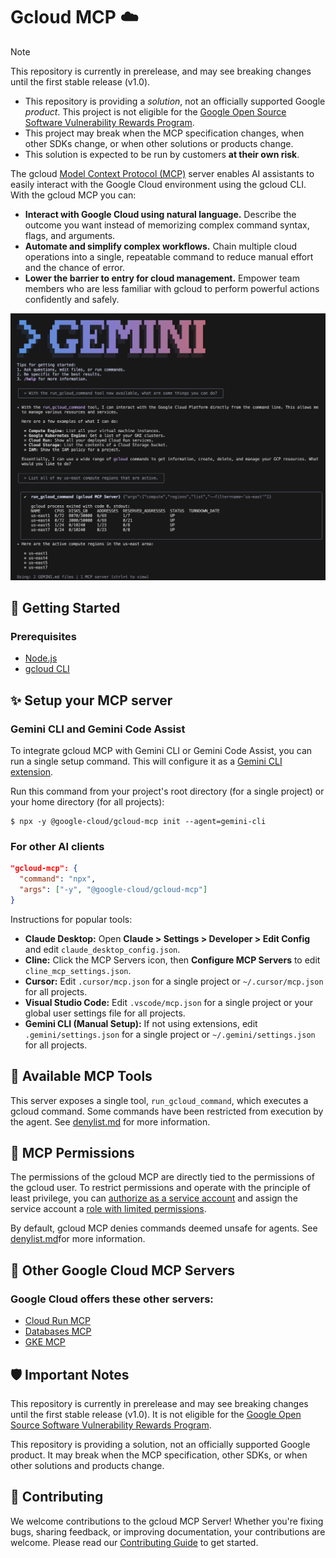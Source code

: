 # Gcloud MCP ☁️

> [!NOTE]
> This repository is currently in prerelease, and may see breaking changes
> until the first stable release (v1.0).
>
> - This repository is providing a _solution_, not an officially supported
>   Google _product_. This project is not eligible for the [Google Open Source Software Vulnerability Rewards Program](https://bughunters.google.com/open-source-security).
> - This project may break when the MCP specification changes, when other
>   SDKs change, or when other solutions or products change.
> - This solution is expected to be run by customers **at their own risk**.

The gcloud [Model Context Protocol (MCP)](https://modelcontextprotocol.io/docs/getting-started/intro) server enables AI assistants to easily interact with the Google Cloud environment using the gcloud CLI. With the gcloud MCP you can:

- **Interact with Google Cloud using natural language.** Describe the outcome you want instead of memorizing complex command syntax, flags, and arguments.
- **Automate and simplify complex workflows.** Chain multiple cloud operations into a single, repeatable command to reduce manual effort and the chance of error.
- **Lower the barrier to entry for cloud management.** Empower team members who are less familiar with gcloud to perform powerful actions confidently and safely.

![Google Cloud MCP screenshot](./doc/assets/gemini-gcloud-mcp-screenshot.png)

## 🚀 Getting Started

### Prerequisites

- [Node.js](https://nodejs.org)
- [gcloud CLI](https://cloud.google.com/sdk/docs/install)

## ✨ Setup your MCP server

### Gemini CLI and Gemini Code Assist

To integrate gcloud MCP with Gemini CLI or Gemini Code Assist, you can run a single setup command. This will configure it as a [Gemini CLI extension](https://github.com/google-gemini/gemini-cli/blob/main/docs/extension.md).

Run this command from your project's root directory (for a single project) or your home directory (for all projects):

```shell
$ npx -y @google-cloud/gcloud-mcp init --agent=gemini-cli
```

### For other AI clients

```json
"gcloud-mcp": {
  "command": "npx",
  "args": ["-y", "@google-cloud/gcloud-mcp"]
}
```

Instructions for popular tools:

- **Claude Desktop:** Open **Claude > Settings > Developer > Edit Config** and edit `claude_desktop_config.json`.
- **Cline:** Click the MCP Servers icon, then **Configure MCP Servers** to edit `cline_mcp_settings.json`.
- **Cursor:** Edit `.cursor/mcp.json` for a single project or `~/.cursor/mcp.json` for all projects.
- **Visual Studio Code:** Edit `.vscode/mcp.json` for a single project or your global user settings file for all projects.
- **Gemini CLI (Manual Setup):** If not using extensions, edit `.gemini/settings.json` for a single project or `~/.gemini/settings.json` for all projects.


## 🧰 Available MCP Tools

This server exposes a single tool, `run_gcloud_command`, which executes a gcloud command. Some commands have been restricted from execution by the agent. See [denylist.md](doc/denylist.md) for more information.

## 🔑 MCP Permissions

The permissions of the gcloud MCP are directly tied to the permissions of the gcloud user. To restrict permissions and operate with the principle of least privilege, you can [authorize as a service account](https://cloud.google.com/sdk/docs/authorizing#service-account) and assign the service account a [role with limited permissions](https://cloud.google.com/iam/docs/roles-overview).

By default, gcloud MCP denies commands deemed unsafe for agents. See [denylist.md](doc/denylist.md)for more information. 

## 💫 Other Google Cloud MCP Servers

### Google Cloud offers these other servers:
-  [Cloud Run MCP](https://github.com/GoogleCloudPlatform/cloud-run-mcp)
-  [Databases MCP](https://github.com/googleapis/genai-toolbox)
-  [GKE MCP](https://github.com/GoogleCloudPlatform/gke-mcp)


## 🛡️ Important Notes

This repository is currently in prerelease and may see breaking changes until the first stable release (v1.0). It is not eligible for the [Google Open Source Software Vulnerability Rewards Program](https://bughunters.google.com/open-source-security). 

This repository is providing a solution, not an officially supported Google product. It may break when the MCP specification, other SDKs, or when other solutions and products change.

## 👥 Contributing
We welcome contributions to the gcloud MCP Server! Whether you're fixing bugs, sharing feedback, or improving documentation, your contributions are welcome. Please read our [Contributing Guide](CONTRIBUTING.md) to get started.
